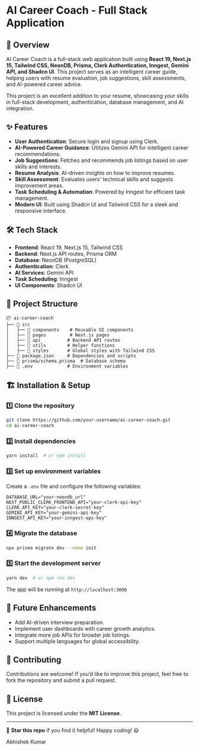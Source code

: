 # AI Career Coach - Full Stack Application

## 🚀 Overview

AI Career Coach is a full-stack web application built using **React 19, Next.js 15, Tailwind CSS, NeonDB, Prisma, Clerk Authentication, Inngest, Gemini API, and Shadcn UI**. This project serves as an intelligent career guide, helping users with resume evaluation, job suggestions, skill assessments, and AI-powered career advice.

This project is an excellent addition to your resume, showcasing your skills in full-stack development, authentication, database management, and AI integration.

## ✨ Features

- **User Authentication**: Secure login and signup using Clerk.
- **AI-Powered Career Guidance**: Utilizes Gemini API for intelligent career recommendations.
- **Job Suggestions**: Fetches and recommends job listings based on user skills and interests.
- **Resume Analysis**: AI-driven insights on how to improve resumes.
- **Skill Assessment**: Evaluates users' technical skills and suggests improvement areas.
- **Task Scheduling & Automation**: Powered by Inngest for efficient task management.
- **Modern UI**: Built using Shadcn UI and Tailwind CSS for a sleek and responsive interface.

## 🛠 Tech Stack

- **Frontend**: React 19, Next.js 15, Tailwind CSS
- **Backend**: Next.js API routes, Prisma ORM
- **Database**: NeonDB (PostgreSQL)
- **Authentication**: Clerk
- **AI Services**: Gemini API
- **Task Scheduling**: Inngest
- **UI Components**: Shadcn UI

## 📂 Project Structure

```
📦 ai-career-coach
├── 📂 src
│   ├── 📂 components    # Reusable UI components
│   ├── 📂 pages         # Next.js pages
│   ├── 📂 api          # Backend API routes
│   ├── 📂 utils        # Helper functions
│   ├── 📂 styles       # Global styles with Tailwind CSS
├── 📜 package.json     # Dependencies and scripts
├── 📜 prisma/schema.prisma  # Database schema
├── 📜 .env             # Environment variables
```

## 🏗️ Installation & Setup

### 1️⃣ Clone the repository

```bash
git clone https://github.com/your-username/ai-career-coach.git
cd ai-career-coach
```

### 2️⃣ Install dependencies

```bash
yarn install  # or npm install
```

### 3️⃣ Set up environment variables

Create a `.env` file and configure the following variables:

```env
DATABASE_URL="your-neondb_url"
NEXT_PUBLIC_CLERK_FRONTEND_API="your-clerk-api-key"
CLERK_API_KEY="your-clerk-secret-key"
GEMINI_API_KEY="your-gemini-api-key"
INNGEST_API_KEY="your-inngest-api-key"
```

### 4️⃣ Migrate the database

```bash
npx prisma migrate dev --name init
```

### 5️⃣ Start the development server

```bash
yarn dev  # or npm run dev
```

The app will be running at `http://localhost:3000`

## 🎯 Future Enhancements

- Add AI-driven interview preparation.
- Implement user dashboards with career growth analytics.
- Integrate more job APIs for broader job listings.
- Support multiple languages for global accessibility.

## 🤝 Contributing

Contributions are welcome! If you’d like to improve this project, feel free to fork the repository and submit a pull request.

## 📜 License

This project is licensed under the **MIT License**.

---

🚀 **Star this repo** if you find it helpful! Happy coding! 😃

Abhishek Kumar

